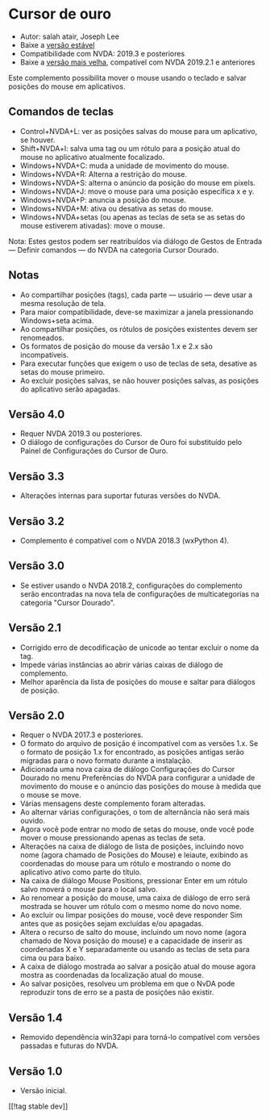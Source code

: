 # Cursor de ouro #

* Autor: salah atair, Joseph Lee
* Baixe a [versão estável][1]
* Compatibilidade com NVDA: 2019.3 e posteriores
* Baixe a [versão mais velha][3], compatível com NVDA 2019.2.1 e anteriores

Este complemento possibilita mover o mouse usando o teclado e salvar
posições do mouse em aplicativos.

## Comandos de teclas

* Control+NVDA+L: ver as posições salvas do mouse para um aplicativo, se
  houver.
* Shift+NVDA+l: salva uma tag ou um rótulo para a posição atual do mouse no
  aplicativo atualmente focalizado.
* Windows+NVDA+C: muda a unidade de movimento do mouse.
* Windows+NVDA+R: Alterna a restrição do mouse.
* Windows+NVDA+S: alterna o anúncio da posição do mouse em pixels.
* Windows+NVDA+J: move o mouse para uma posição específica x e y.
* Windows+NVDA+P: anuncia a posição do mouse.
* Windows+NVDA+M: ativa ou desativa as setas do mouse.
* Windows+NVDA+setas (ou apenas as teclas de seta se as setas do mouse
  estiverem ativadas): move o mouse.

Nota: Estes gestos podem ser reatribuídos via diálogo de Gestos de Entrada —
Definir comandos — do NVDA na categoria Cursor Dourado.

## Notas

* Ao compartilhar posições (tags), cada parte — usuário — deve usar a mesma
  resolução de tela.
* Para maior compatibilidade, deve-se maximizar a janela pressionando
  Windows+seta acima.
* Ao compartilhar posições, os rótulos de posições existentes devem ser
  renomeados.
* Os formatos de posição do mouse da versão 1.x e 2.x são incompatíveis.
* Para executar funções que exigem o uso de teclas de seta, desative as
  setas do mouse primeiro.
* Ao excluir posições salvas, se não houver posições salvas, as posições do
  aplicativo serão apagadas.

## Versão 4.0

* Requer NVDA 2019.3 ou posteriores.
* O diálogo de configurações do Cursor de Ouro foi substituído pelo Painel
  de Configurações do Cursor de Ouro.

## Versão 3.3

* Alterações internas para suportar futuras versões do NVDA.

## Versão 3.2

* Complemento é compatível com o NVDA 2018.3 (wxPython 4).

## Versão 3.0

* Se estiver usando o NVDA 2018.2, configurações do complemento serão
  encontradas na nova tela de configurações de multicategorias na categoria
  "Cursor Dourado".

## Versão 2.1

* Corrigido erro de decodificação de unicode ao tentar excluir o nome da
  tag.
* Impede várias instâncias ao abrir várias caixas de diálogo de complemento.
* Melhor aparência da lista de posições do mouse e saltar para diálogos de
  posição.

## Versão 2.0

* Requer o NVDA 2017.3 e posteriores.
* O formato do arquivo de posição é incompatível com as versões 1.x. Se o
  formato de posição 1.x for encontrado, as posições antigas serão migradas
  para o novo formato durante a instalação.
* Adicionada uma nova caixa de diálogo Configurações do Cursor Dourado no
  menu Preferências do NVDA para configurar a unidade de movimento do mouse
  e o anúncio das posições do mouse à medida que o mouse se move.
* Várias mensagens deste complemento foram alteradas.
* Ao alternar várias configurações, o tom de alternância não será mais
  ouvido.
* Agora você pode entrar no modo de setas do mouse, onde você pode mover o
  mouse pressionando apenas as teclas de seta.
* Alterações na caixa de diálogo de lista de posições, incluindo novo nome
  (agora chamado de Posições do Mouse) e leiaute, exibindo as coordenadas do
  mouse para um rótulo e mostrando o nome do aplicativo ativo como parte do
  título.
* Na caixa de diálogo Mouse Positions, pressionar Enter em um rótulo salvo
  moverá o mouse para o local salvo.
* Ao renomear a posição do mouse, uma caixa de diálogo de erro será mostrada
  se houver um rótulo com o mesmo nome do novo nome.
* Ao excluir ou limpar posições do mouse, você deve responder Sim antes que
  as posições sejam excluídas e/ou apagadas.
* Altera o recurso de salto do mouse, incluindo um novo nome (agora chamado
  de Nova posição do mouse) e a capacidade de inserir as coordenadas X e Y
  separadamente ou usando as teclas de seta para cima ou para baixo.
* A caixa de diálogo mostrada ao salvar a posição atual do mouse agora
  mostra as coordenadas da localização atual do mouse.
* Ao salvar posições, resolveu um problema em que o NvDA pode reproduzir
  tons de erro se a pasta de posições não existir.

## Versão 1.4

* Removido dependência win32api para torná-lo compatível com versões
  passadas e futuras do NVDA.

## Versão 1.0

* Versão inicial.

[[!tag stable dev]]

[1]: https://addons.nvda-project.org/files/get.php?file=gc

[2]: https://addons.nvda-project.org/files/get.php?file=gc-dev

[3]: https://addons.nvda-project.org/files/get.php?file=gc-2019
